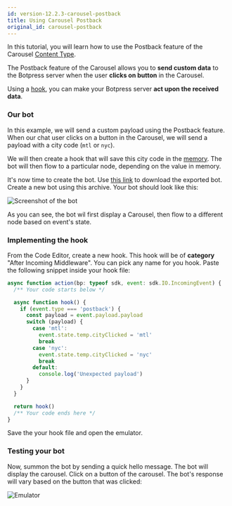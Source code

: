 ```yaml
---
id: version-12.2.3-carousel-postback
title: Using Carousel Postback
original_id: carousel-postback
---
```


In this tutorial, you will learn how to use the Postback feature of the Carousel [Content Type](../main/content#content-type).

The Postback feature of the Carousel allows you to **send custom data** to the Botpress server when the user **clicks on button** in the Carousel.

Using a [hook](../main/code#hooks), you can make your Botpress server **act upon the received data**.

### Our bot

In this example, we will send a custom payload using the Postback feature. When our chat user clicks on a button in the Carousel, we will send a payload with a city code (`mtl` or `nyc`).

We will then create a hook that will save this city code in the [memory](../main/memory). The bot will then flow to a particular node, depending on the value in memory.

It's now time to create the bot. Use [this link](../../assets/bot_carouselexample_1573577470073.tgz) to download the exported bot. Create a new bot using this archive. Your bot should look like this:

![Screenshot of the bot](assets/carousel-postback-bot.png)

As you can see, the bot wil first display a Carousel, then flow to a different node based on event's state.

### Implementing the hook

From the Code Editor, create a new hook. This hook will be of **category** "After Incoming Middleware". You can pick any name for you hook.
Paste the following snippet inside your hook file:

```javascript
async function action(bp: typeof sdk, event: sdk.IO.IncomingEvent) {
  /** Your code starts below */

  async function hook() {
    if (event.type === 'postback') {
      const payload = event.payload.payload
      switch (payload) {
        case 'mtl':
          event.state.temp.cityClicked = 'mtl'
          break
        case 'nyc':
          event.state.temp.cityClicked = 'nyc'
          break
        default:
          console.log('Unexpected payload')
      }
    }
  }

  return hook()
  /** Your code ends here */
}
```

Save the your hook file and open the emulator.

### Testing your bot

Now, summon the bot by sending a quick hello message. The bot will display the carousel.
Click on a button of the carousel. The bot's response will vary based on the button that was clicked:

![Emulator](assets/carousel-postback-emulator.png)

